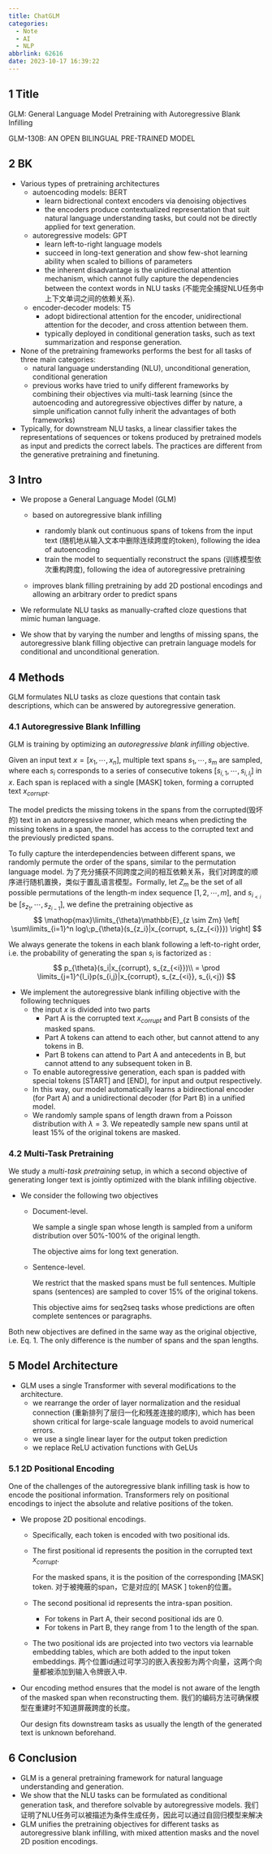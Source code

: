 ```yaml
---
title: ChatGLM
categories:
  - Note
  - AI
  - NLP
abbrlink: 62616
date: 2023-10-17 16:39:22
---
```


## 1 Title

GLM: General Language Model Pretraining with Autoregressive Blank Infilling

GLM-130B: AN OPEN BILINGUAL PRE-TRAINED MODEL

## 2 BK

* Various types of pretraining architectures
    * autoencoding models: BERT
        * learn bidrectional context encoders via denoising objectives
        * the encoders produce contextualized representation that suit natural language understanding tasks, but could not be directly applied for text generation.
    * autoregressive models: GPT
        * learn left-to-right language models
        * succeed in long-text generation and show few-shot learning ability when scaled to billions of parameters
        * the inherent disadvantage is the unidirectional attention mechanism, which cannot fully capture the dependencies between the context words in NLU tasks (不能完全捕捉NLU任务中上下文单词之间的依赖关系).
    * encoder-decoder models: T5
        * adopt bidirectional attention for the encoder, unidirectional attention for the decoder, and cross attention between them.
        * typically deployed in conditional generation tasks, such as text summarization and response generation.
* None of the pretraining frameworks performs the best for all tasks of three main categories:
    * natural language understanding (NLU), unconditional generation, conditional generation
    * previous works have tried to unify different frameworks by combining their objectives via multi-task learning (since the autoencoding and autoregressive objectives differ by nature, a simple unification cannot fully inherit the advantages of both frameworks)
* Typically, for downstream NLU tasks, a linear classifier takes the representations of sequences or tokens produced by pretrained models as input and predicts the correct labels. The practices are different from the generative pretraining and finetuning.

## 3 Intro

* We propose a General Language Model (GLM)

    * based on autoregressive blank infilling
        * randomly blank out continuous spans of tokens from the input text (随机地从输入文本中删除连续跨度的token), following the idea of autoencoding
        * train the model to sequentially reconstruct the spans (训练模型依次重构跨度), following the idea of autoregressive pretraining

    * improves blank filling pretraining by add 2D postional encodings and allowing an arbitrary order to predict spans

* We reformulate NLU tasks as manually-crafted cloze questions that mimic human language.

* We show that by varying the number and lengths of missing spans, the autoregressive blank filling objective can pretrain language models for conditional and unconditional generation.

## 4 Methods

GLM formulates NLU tasks as cloze questions that contain task descriptions, which can be answered by autoregressive generation.

### 4.1 Autoregressive Blank Infilling

GLM is training by optimizing an *autoregressive blank infilling* objective.

Given an input text $x = [x_1, \cdots, x_n]$, multiple text spans ${s_1, \cdots, s_m}$ are sampled, where each $s_i$ corresponds to a series of consecutive tokens $[s_{i, 1}, \cdots, s_{i, l_i}]$ in $x$. Each span is replaced with a single [MASK] token, forming a corrupted text $x_{corrupt}$.

The model predicts the missing tokens in the spans from the corrupted(毁坏的) text in an autoregressive manner, which means when predicting the missing tokens in a span, the model has access to the corrupted text and the previously predicted spans.

To fully capture the interdependencies between different spans, we randomly permute the order of the spans, similar to the permutation language model. 为了充分捕获不同跨度之间的相互依赖关系，我们对跨度的顺序进行随机置换，类似于置乱语言模型。Formally, let $Z_m$ be the set of all possible permutations of the length-m index sequence $[1, 2, \cdots, m]$, and $s_{i_{<i}}$ be $[s_{z_1}, \cdots, s_{z_{i-1}}]$, we define the pretraining objective as 
$$
\mathop{max}\limits_{\theta}\mathbb{E}_{z \sim Zm}
\left[
	\sum\limits_{i=1}^n log\;p_{\theta}(s_{z_i}|x_{corrupt, s_{z_{<i}}})
\right]
$$

We always generate the tokens in each blank following a left-to-right order, i.e. the probability of generating the span $s_i$ is factorized as :
$$
p_{\theta}(s_i|x_{corrupt}, s_{z_{<i}})\\
= \prod \limits_{j=1}^{l_i}p(s_{i,j}|x_{corrupt}, s_{z_{<i}}, s_{i,<j})
$$

* We implement the autoregressive blank infilling objective with the following techniques
    * the input $x$ is divided into two parts
        * Part A is the corrupted text $x_{corrupt}$ and Part B consists of the masked spans.
        * Part A tokens can attend to each other, but cannot attend to any tokens in B.
        * Part B tokens can attend to Part A and antecedents in B, but cannot attend to any subsequent token in B.
    * To enable autoregressive generation, each span is padded with special tokens [START] and [END], for input and output respectively.
    * In this way, our model automatically learns a bidirectional encoder (for Part A) and a unidirectional decoder (for Part B) in a unified model.
    * We randomly sample spans of length drawn from a Poisson distribution with $\lambda = 3$. We repeatedly sample new spans until at least 15% of the original tokens are masked.

### 4.2 Multi-Task Pretraining

We study a *multi-task pretraining* setup, in which a second objective of generating longer text is jointly optimized with the blank infilling objective.

* We consider the following two objectives

    * Document-level.

        We sample a single span whose length is sampled from a uniform distribution over 50%-100% of the original length. 

        The objective aims for long text generation.

    * Sentence-level.

        We restrict that the masked spans must be full sentences. Multiple spans (sentences) are sampled to cover 15% of the original tokens. 

        This objective aims for seq2seq tasks whose predictions are often complete sentences or paragraphs.

Both new objectives are defined in the same way as the original objective, i.e. Eq. 1. The only difference is the number of spans and the span lengths.

## 5 Model Architecture

* GLM uses a single Transformer with several modifications to the architecture.
    * we rearrange the order of layer normalization and the residual connection (重新排列了层归一化和残差连接的顺序), which has been shown critical for large-scale language models to avoid numerical errors.
    * we use a single linear layer for the output token prediction
    * we replace ReLU activation functions with GeLUs

### 5.1 2D Positional Encoding

One of the challenges of the autoregressive blank infilling task is how to encode the positional information. Transformers rely on positional encodings to inject the absolute and relative positions of the token.

* We propose 2D positional encodings. 

    * Specifically, each token is encoded with two positional ids.

    * The first positional id represents the position in the corrupted text $x_{corrupt}$.

        For the masked spans, it is the position of the corresponding [MASK] token. 对于被掩蔽的span，它是对应的[ MASK ] token的位置。

    * The second positional id represents the intra-span position.

        * For tokens in Part A, their second positional ids are 0.
        * For tokens in Part B, they range from 1 to the length of the span.

    * The two positional ids are projected into two vectors via learnable embedding tables, which are both added to the input token embeddings. 两个位置id通过可学习的嵌入表投影为两个向量，这两个向量都被添加到输入令牌嵌入中.

* Our encoding method ensures that the model is not aware of the length of the masked span when reconstructing them. 我们的编码方法可确保模型在重建时不知道屏蔽跨度的长度。

    Our design fits downstream tasks as usually the length of the generated text is unknown beforehand.

## 6 Conclusion

* GLM is a general pretraining framework for natural language understanding and generation.
* We show that the NLU tasks can be formulated as conditional generation task, and therefore solvable by autoregressive models. 我们证明了NLU任务可以被描述为条件生成任务，因此可以通过自回归模型来解决
* GLM unifies the pretraining objectives for different tasks as autoregressive blank infilling, with mixed attention masks and the novel 2D position encodings.

